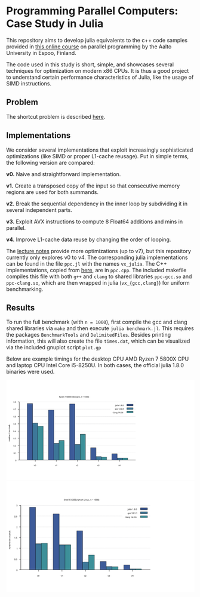 
# Programming Parallel Computers: Case Study in Julia

This repository aims to develop julia equivalents to the c++ code samples provided
in [this online course](https://ppc.cs.aalto.fi/ch2/) on parallel programming by
the Aalto University in Espoo, Finland.

The code used in this study is short, simple, and showcases several techniques
for optimization on modern x86 CPUs. It is thus a good project to understand
certain performance characteristics of Julia, like the usage of SIMD
instructions.

## Problem

The shortcut problem is described [here](https://ppc.cs.aalto.fi/ch2/).

## Implementations

We consider several implementations that exploit increasingly sophisticated
optimizations (like SIMD or proper L1-cache reusage). Put in simple terms, the
following version are compared:

**v0.** Naive and straightforward implementation.

**v1.** Create a transposed copy of the input so that consecutive memory regions
are used for both summands.

**v2.** Break the sequential dependency in the inner loop by subdividing it in
several independent parts.

**v3.** Exploit AVX instructions to compute 8 Float64 additions and mins in
parallel.

**v4.** Improve L1-cache data reuse by changing the order of looping.

The [lecture notes](https://ppc.cs.aalto.fi/ch2/) provide more optimizations (up
to v7), but this repository currently only explores v0 to v4. The corresponding
julia implementations can be found in the file `ppc.jl` with the names
`vx_julia`. The C++ implementations, copied from
[here](https://ppc.cs.aalto.fi/ch2/), are in `ppc.cpp`. The included makefile
compiles this file with both `g++` and `clang` to shared libraries `ppc-gcc.so`
and `ppc-clang.so`, which are then wrapped in julia (`vx_{gcc,clang}`) for
uniform benchmarking.

## Results

To run the full benchmark (with `n = 1000`), first compile the gcc and clang
shared libraries via `make` and then execute `julia benchmark.jl`. This requires
the packages `BenchmarkTools` and `DelimitedFiles`. Besides printing
information, this will also create the file `times.dat`, which can be visualized
via the included gnuplot script `plot.gp`

Below are example timings for the desktop CPU AMD Ryzen 7 5800X CPU and laptop CPU
Intel Core i5-8250U. In both cases, the official julia 1.8.0 binaries were used.

![performance plot ryzen-7-5800x](./plots/ryzen-7-5800x.svg)
![performance plot i5-8250U](./plots/intel-i5-8250u.svg)

